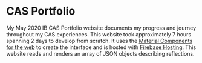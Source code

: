 # CAS Portfolio
My May 2020 IB CAS Portfolio website documents my progress and journey throughout my CAS experiences. This website took approximately 7 hours spanning 2 days to develop from scratch. It uses the [Material Components for the web](https://material.io/develop/web) to create the interface and is hosted with [Firebase Hosting](https://firebase.google.com/docs/hosting/). This website reads and renders an array of JSON objects describing reflections.
